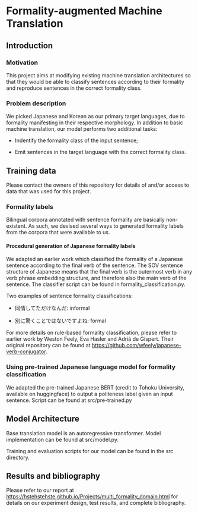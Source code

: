 # Formality-augmented Machine Translation

## Introduction

### Motivation

This project aims at modifying existing machine translation architectures so that they would be able to classify sentences according to their formality and reproduce sentences in the correct formality class.

### Problem description

We picked Japanese and Korean as our primary target languages, due to formality manifesting in their respective morphology. In addition to basic machine translation, our model performs two additional tasks:

- Indentify the formality class of the input sentence;

- Emit sentences in the target language with the correct formality class.

## Training data

Please contact the owners of this repository for details of and/or access to data that was used for this project.

### Formality labels

Bilingual corpora annotated with sentence formality are basically non-existent. As such, we devised several ways to generated formality labels from the corpora that were available to us.

#### Procedural generation of Japanese formality labels

We adapted an earlier work which classified the formality of a Japanese sentence according to the final verb of the sentence. The SOV sentence structure of Japanese means that the final verb is the outermost verb in any verb phrase embedding structure, and therefore also the main verb of the sentence. The classifier script can be found in formality_classification.py.

Two examples of sentence formality classifications:

- 同情してただけなんだ: informal

- 別に驚くことではないですよね: formal

For more details on rule-based formality classification, please refer to earlier work by Weston Feely, Eva Hasler and Adrià de Gispert. Their original repository can be found at <https://github.com/wfeely/japanese-verb-conjugator>.

### Using pre-trained Japanese language model for formality classification

We adapted the pre-trained Japanese BERT (credit to Tohoku University, available on huggingface) to output a politeness label given an input sentence. Script can be found at src/pre-trained.py

## Model Architecture

Base translation model is an autoregressive transformer. Model implementation can be found at src/model.py.

Training and evaluation scripts for our model can be found in the src directory.

## Results and bibliography

Please refer to our report at <https://hstehstehste.github.io/Projects/multi_formality_domain.html> for details on our experiment design, test results, and complete bibliography.
